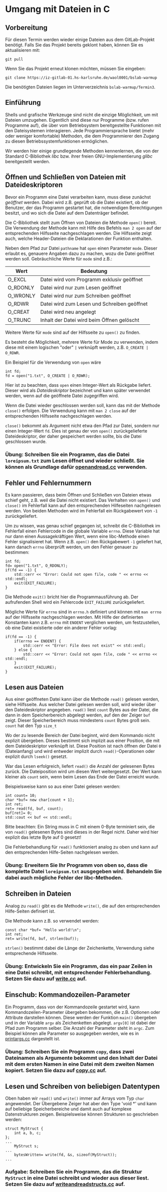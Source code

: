 # Umgang mit Dateien in C

## Vorbereitung

Für diesen Termin werden wieder einige Dateien aus dem GitLab-Projekt benötigt. Falls Sie das Projekt bereits geklont haben, können Sie es aktualisieren mit:

    git pull

Wenn Sie das Projekt erneut klonen möchten, müssen Sie eingeben:

    git clone https://iz-gitlab-01.hs-karlsruhe.de/waol0001/bslab-warmup
    
Die benötigten Dateien liegen im Unterverzeichnis `bslab-warmup/Termin3`.

## Einführung

Shells und grafische Werkzeuge sind nicht die einzige Möglichkeit, um mit Dateien umzugehen. Eigentlich sind diese nur Programme (bzw. rufen Programme auf), die über vom Betriebsystem bereitgestellte Funktionen mit den Dateisystemen interagieren. Jede Programmiersprache bietet (mehr oder weniger komfortable) Methoden, die dem Programmierer den Zugang zu diesen Betriebssystemfunktionen ermöglichen.

Wir werden hier einige grundlegende Methoden kennenlernen, die von der Standard C-Bibliothek _libc_ bzw. ihrer freien GNU-Implementierung _glibc_ bereitgestellt werden.

## Öffnen und Schließen von Dateien mit Dateideskriptoren

Bevor ein Programm eine Datei verarbeiten kann, muss diese zunächst _geöffnet_ werden. Dabei wird z.B. geprüft ob die Datei existiert, ob der Benutzer, der das Programm gestartet hat, die notwendigen Berechtigungen besitzt, und wo sich die Datei auf dem Datenträger befindet.

Die C-Bibliothek stellt zum Öffnen von Dateien die Methode `open()` bereit. Die Verwendung der Methode kann mit Hilfe des Befehls `man 2 open` auf der entsprechenden Hilfsseite nachgeschlagen werden. Die Hilfsseite zeigt auch, welche Header-Dateien die Deklarationen der Funktion enthalten.

Neben dem Pfad zur Datei `pathname` hat `open` einen Parameter `mode`. Dieser erlaubt es, genauere Angaben dazu zu machen, wozu die Datei geöffnet werden soll. Gebräuchliche Werte für `mode` sind z.B.:

|Wert|Bedeutung|
|---|---|
|O_EXCL | Datei wird vom Programm exklusiv geöffnet |
| O_RDONLY | Datei wird nur zum Lesen geöffnet | 
| O_WRONLY | Datei wird nur zum Schreiben geöffnet |
|O_RDWR | Datei wird zum Lesen und Schreiben geöffnet |
|O_CREAT | Datei wird neu angelegt |
|O_TRUNC | Inhalt der Datei wird beim Öffnen gelöscht |

Weitere Werte für `mode` sind auf der Hilfsseite zu `open()` zu finden.

Es besteht die Möglichkeit, mehrere Werte für Mode zu verwenden, indem diese mit einem logischen "oder" `|` verknüpft werden, z.B. `O_CREATE | O_RDWR`.

Ein Beispiel für die Verwendung von `open` wäre

    int fd;
    fd = open("1.txt", O_CREATE | O_RDWR);
    
Hier ist zu beachten, dass `open` einen Integer-Wert als Rückgabe liefert. Dieser wird als _Dateideskriptor_ bezeichnet und kann später verwendet werden, wenn auf die geöffnete Datei zugegriffen wird.

Wenn die Datei wieder geschlossen werden soll, kann das mit der Methode `close()` erfolgen. Die Verwendung kann mit `man 2 close` auf der entsprechenden Hilfsseite nachgeschlagen werden.

`close()` bekommt als Argument nicht etwa den Pfad zur Datei, sondern nur einen Integer-Wert `fd`. Dies ist genau der von `open()` zurückgelieferte Dateideskriptor, der daher gespeichert werden sollte, bis die Datei geschlossen wurde.

### Übung: Schreiben Sie ein Programm, das die Datei `loreipsum.txt` zum Lesen öffnet und wieder schließt. Sie können als Grundlage dafür [openandread.cc](./openandread.cc) verwenden.

## Fehler und Fehlernummern

Es kann passieren, dass beim Öffnen und Schließen von Dateien etwas schief geht, z.B. weil die Datei nicht existiert. Das Verhalten von `open()` und `close()` im Fehlerfall kann auf den entsprechenden Hilfeseiten nachgelesen werden. Von beiden Methoden wird im Fehlerfall ein Rückgabewert von `-1` zurückgeliefert.

Um zu wissen, was genau schief gegangen ist, schreibt die C-Bibliothek im Fehlerfall einen Fehlercode in die globale Variable `errno`. Diese Variable hat nur dann einen Aussagekräftigen Wert, wenn eine libc-Methode einen Fehler signalisieret hat. Wenn z.B. `open()` den Rückgabewert `-1` geliefert hat, kann danach `errno` überprüft werden, um den Fehler genauer zu bestimmen:

	int fd;
	fd= open("1.txt", O_RDONLY);
	if(fd == -1) {
		std::cerr << "Error: Could not open file, code " << errno << std::endl;
		exit(EXIT_FAILURE);
	}
	
Die Methode `exit()` bricht hier die Programmausführung ab. Der aufrufenden Shell wird ein Fehlercode `EXIT_FAILURE` zurückgeliefert.

Mögliche Werte für `errno` sind in `errno.h` definiert und können mit `man errno` auf der Hilfsseite nachgeschlagen werden. Mit Hilfe der definierten Konstanten kann z.B. `errno` mit `ENOENT` verglichen werden, um festzustellen, ob eine Datei existierte oder ein anderer Fehler vorlag:

	if(fd == -1) {
		if(errno == ENOENT) {
			std::cerr << "Error: File does not exist" << std::endl;
		} else {
			std::cerr << "Error: Could not open file, code " << errno << std::endl;
		}
		exit(EXIT_FAILURE);
	}

## Lesen aus Dateien

Aus einer geöffneten Datei kann über die Methode `read()` gelesen werden, siehe Hilfsseite. Aus welcher Datei gelesen werden soll, wird wieder über den Dateideskriptor angegeben. `read()` liest `count` Bytes aus der Datei, die dann in dem Speicherbereich abgelegt werden, auf den der Zeiger `buf` zeigt. Dieser Speicherbereich muss mindestens `count` Bytes groß sein. `count` hat den Typ `size_t`

Wo der zu lesende Bereich der Datei beginnt, wird dem Kommando nicht explizit übergeben. Dieses bestimmt sich implizit aus einer Position, die mit dem Dateideskriptor verknüpft ist. Diese Position ist nach öffnen der Datei `0` (Dateianfang) und wird entweder implizit durch `read()`-Operationen oder explizit durch `lseek()` gesetzt.

War das Lesen erfolgreich, liefert `read()` die Anzahl der gelesenen Bytes zurück. Die Dateiposition wird um diesen Wert weitergesetzt. Der Wert kann kleiner als `count` sein, wenn beim Lesen das Ende der Datei erreicht wurde.

Beispielsweise kann so aus einer Datei gelesen werden:

	int count= 10;
	char *buf= new char[count + 1];
	int ret;
	ret= read(fd, buf, count);
	buf[ret]= 0;
	std::cout << buf << std::endl; 

Bitte beachten: Ein String muss in C mit einem 0-Byte terminiert sein, die von `read()` gelesenen Bytes sind dieses in der Regel nicht. Daher wird hier explizit das letzte Byte auf 0 gesetzt!

Die Fehlerbehandlung für `read()` funktioniert analog zu oben und kann auf den entsprechenden Hilfe-Seiten nachgelesen werden.

### Übung: Erweitern Sie Ihr Programm von oben so, dass die komplette Datei `loreipsum.txt` ausgegeben wird. Behandeln Sie dabei auch mögliche Fehler der libc-Methoden.

## Schreiben in Dateien

Analog zu `read()` gibt es die Methode `write()`, die auf den entsprechenden Hilfe-Seiten definiert ist.

Die Methode kann z.B. so verwendet werden:

	const char *buf= "Hello world!\n";
	int ret;
	ret= write(fd, buf, strlen(buf));

`strlen()` bestimmt dabei die Länge der Zeichenkette, Verwendung siehe entsprechende Hilfsseite.

### Übung: Entwickeln Sie ein Programm, das ein paar Zeilen in eine Datei schreibt, mit entsprechender Fehlerbehandlung. Setzen Sie dazu auf [write.cc](./write.cc) auf.

## Einschub: Kommandozeilen-Parameter

Ein Programm, dass von der Kommandozeile gestartet wird, kann Kommandozeilen-Parameter übergeben bekommen, die z.B. Optionen oder Attribute darstellen können. Diese werden der Funktion `main()` übergeben und in der Variable `argv` als Zeichenketten abgelegt. `argv[0]` ist dabei der Pfad zum Programm selber. Die Anzahl der Parameter steht in `argc`. Zum Beispiel können alle Parameter so ausgegeben werden, wie es in [printargs.cc](./printargs.cc) dargestellt ist.
	
### Übung: Schreiben Sie ein Programm `copy`, dass zwei Dateinamen als Argumente bekommt und den Inhalt der Datei mit dem ersten Namen in eine Datei mit dem zweiten Namen kopiert. Setzen Sie dazu auf [copy.cc](./copy.cc) auf.

## Lesen und Schreiben von beliebigen Datentypen

Oben haben wir `read()` und `write()` immer auf Arrays vom Typ `char` angewendet. Der Übergebene Zeiger hat aber den Type 'void *' und kann auf beliebige Speicherbereiche und damit auch auf komplexe Datenstrukturen zeigen. Beispielsweise können Strukturen so geschrieben werden: 

	struct MyStruct {
		int a, b, c;
	};
	...
		MyStruct s;
	...
		bytesWritten= write(fd, &s, sizeof(MyStruct));
	...
	
### Aufgabe: Schreiben Sie ein Programm, das die Struktur `MyStruct` in eine Datei schreibt und wieder aus dieser liest. Setzen Sie dazu auf [writeandreadstructs.cc](./writeandreadstructs.cc) auf.